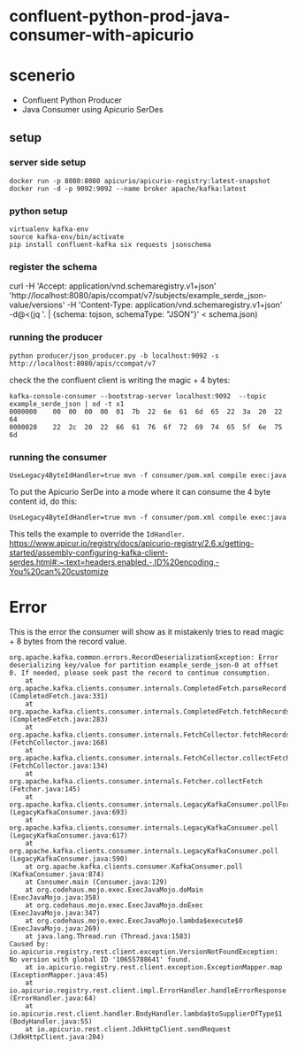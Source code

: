 # confluent-python-prod-java-consumer-with-apicurio

# scenerio

- Confluent Python Producer
- Java Consumer using Apicurio SerDes


## setup

### server side setup
```
docker run -p 8080:8080 apicurio/apicurio-registry:latest-snapshot
docker run -d -p 9092:9092 --name broker apache/kafka:latest
```


### python setup
```
virtualenv kafka-env
source kafka-env/bin/activate
pip install confluent-kafka six requests jsonschema
```

### register the schema

curl  -H 'Accept: application/vnd.schemaregistry.v1+json' 'http://localhost:8080/apis/ccompat/v7/subjects/example_serde_json-value/versions' -H 'Content-Type: application/vnd.schemaregistry.v1+json' -d@<(jq '. | {schema: tojson, schemaType: "JSON"}' < schema.json)

### running the producer

```
python producer/json_producer.py -b localhost:9092 -s http://localhost:8080/apis/ccompat/v7
```

check the the confluent client  is writing the magic + 4 bytes:

```
kafka-console-consumer --bootstrap-server localhost:9092  --topic example_serde_json | od -t x1
0000000    00  00  00  00  01  7b  22  6e  61  6d  65  22  3a  20  22  64
0000020    22  2c  20  22  66  61  76  6f  72  69  74  65  5f  6e  75  6d
```

### running the consumer

```
UseLegacy4ByteIdHandler=true mvn -f consumer/pom.xml compile exec:java
```

To put the Apicurio SerDe into a mode where it can consume the 4 byte content id, do this:


```
UseLegacy4ByteIdHandler=true mvn -f consumer/pom.xml compile exec:java
```

This tells the example to override the `IdHandler`.
https://www.apicur.io/registry/docs/apicurio-registry/2.6.x/getting-started/assembly-configuring-kafka-client-serdes.html#:~:text=headers.enabled.-,ID%20encoding,-You%20can%20customize


# Error

This is the error the consumer will show as it mistakenly tries to read magic + 8 bytes from the record value.


```
org.apache.kafka.common.errors.RecordDeserializationException: Error deserializing key/value for partition example_serde_json-0 at offset 0. If needed, please seek past the record to continue consumption.
    at org.apache.kafka.clients.consumer.internals.CompletedFetch.parseRecord (CompletedFetch.java:331)
    at org.apache.kafka.clients.consumer.internals.CompletedFetch.fetchRecords (CompletedFetch.java:283)
    at org.apache.kafka.clients.consumer.internals.FetchCollector.fetchRecords (FetchCollector.java:168)
    at org.apache.kafka.clients.consumer.internals.FetchCollector.collectFetch (FetchCollector.java:134)
    at org.apache.kafka.clients.consumer.internals.Fetcher.collectFetch (Fetcher.java:145)
    at org.apache.kafka.clients.consumer.internals.LegacyKafkaConsumer.pollForFetches (LegacyKafkaConsumer.java:693)
    at org.apache.kafka.clients.consumer.internals.LegacyKafkaConsumer.poll (LegacyKafkaConsumer.java:617)
    at org.apache.kafka.clients.consumer.internals.LegacyKafkaConsumer.poll (LegacyKafkaConsumer.java:590)
    at org.apache.kafka.clients.consumer.KafkaConsumer.poll (KafkaConsumer.java:874)
    at Consumer.main (Consumer.java:129)
    at org.codehaus.mojo.exec.ExecJavaMojo.doMain (ExecJavaMojo.java:358)
    at org.codehaus.mojo.exec.ExecJavaMojo.doExec (ExecJavaMojo.java:347)
    at org.codehaus.mojo.exec.ExecJavaMojo.lambda$execute$0 (ExecJavaMojo.java:269)
    at java.lang.Thread.run (Thread.java:1583)
Caused by: io.apicurio.registry.rest.client.exception.VersionNotFoundException: No version with global ID '10655788641' found.
    at io.apicurio.registry.rest.client.exception.ExceptionMapper.map (ExceptionMapper.java:45)
    at io.apicurio.registry.rest.client.impl.ErrorHandler.handleErrorResponse (ErrorHandler.java:64)
    at io.apicurio.rest.client.handler.BodyHandler.lambda$toSupplierOfType$1 (BodyHandler.java:55)
    at io.apicurio.rest.client.JdkHttpClient.sendRequest (JdkHttpClient.java:204)
```


